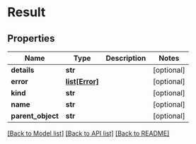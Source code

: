 # Result

## Properties
Name | Type | Description | Notes
------------ | ------------- | ------------- | -------------
**details** | **str** |  | [optional] 
**error** | [**list[Error]**](Error.md) |  | [optional] 
**kind** | **str** |  | [optional] 
**name** | **str** |  | [optional] 
**parent_object** | **str** |  | [optional] 

[[Back to Model list]](../README.md#documentation-for-models) [[Back to API list]](../README.md#documentation-for-api-endpoints) [[Back to README]](../README.md)

